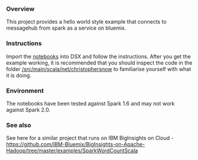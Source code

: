 ### Overview

This project provides a hello world style example that connects to messagehub from spark as a service on bluemix.

### Instructions

Import the [notebooks](./notebooks) into DSX and follow the instructions.  After you get the example working, it is recommended that you should inspect the code in the folder [/src/main/scala/net/christophersnow](./src/main/scala/net/christophersnow) to familiarise yourself with what it is doing. 

### Environment

The notebooks have been tested against Spark 1.6 and may not work against Spark 2.0.

### See also

See here for a similar project that runs on IBM BigInsights on Cloud - https://github.com/IBM-Bluemix/BigInsights-on-Apache-Hadoop/tree/master/examples/SparkWordCountScala

